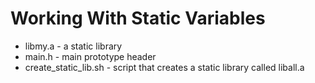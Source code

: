 # Working With Static Variables

* libmy.a - a static library
* main.h - main prototype header
* create_static_lib.sh - script that creates a static library called liball.a
